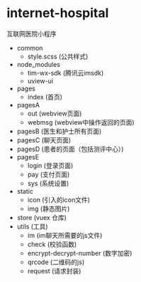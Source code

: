 # internet-hospital

互联网医院小程序

- common
	- style.scss (公共样式)
- node_modules
	- tim-wx-sdk (腾讯云imsdk)
	- uview-ui
- pages
	- index (首页)
- pagesA 
	- out (webview页面)
	- webmsg (webview中操作返回的页面)
- pagesB (医生和护士所有页面)
- pagesC (聊天页面)
- pagesD (患者的页面（包括测评中心）)
- pagesE 
	- login (登录页面)
	- pay (支付页面)
	- sys (系统设置)
- static 
    - icon (引入的icon文件)
    - img (静态图片)
- store (vuex 仓库)
- utils (工具)
    - im (im聊天所需要的js文件)
    - check (校验函数)
    - encrypt-decrypt-number (数字加密)
    - qrcode (二维码的js)
    - request (请求封装)